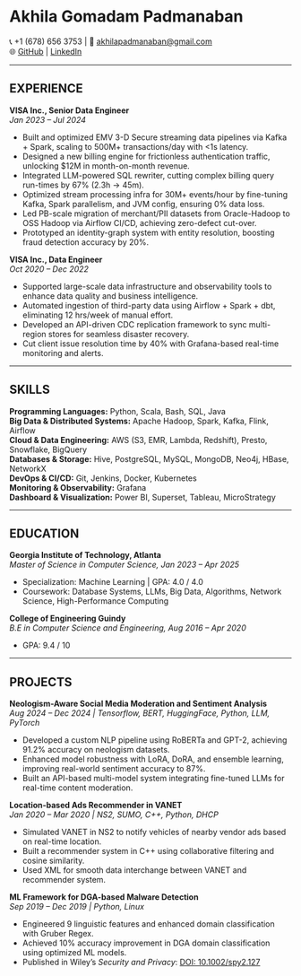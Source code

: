 # Akhila Gomadam Padmanaban  
📞 +1 (678) 656 3753 | 📧 [akhilapadmanaban@gmail.com](mailto:akhilapadmanaban@gmail.com)  
🌐 [GitHub](https://github.com/AkhilaGP) | [LinkedIn](https://www.linkedin.com/in/akhila-padmanaban)

---

## EXPERIENCE

**VISA Inc., Senior Data Engineer**  
*Jan 2023 – Jul 2024*  
- Built and optimized EMV 3-D Secure streaming data pipelines via Kafka + Spark, scaling to 500M+ transactions/day with <1s latency.  
- Designed a new billing engine for frictionless authentication traffic, unlocking $12M in month-on-month revenue.  
- Integrated LLM-powered SQL rewriter, cutting complex billing query run-times by 67% (2.3h → 45m).  
- Optimized stream processing infra for 30M+ events/hour by fine-tuning Kafka, Spark parallelism, and JVM config, ensuring 0% data loss.  
- Led PB-scale migration of merchant/PII datasets from Oracle-Hadoop to OSS Hadoop via Airflow CI/CD, achieving zero-defect cut-over.  
- Prototyped an identity-graph system with entity resolution, boosting fraud detection accuracy by 20%.

**VISA Inc., Data Engineer**  
*Oct 2020 – Dec 2022*  
- Supported large-scale data infrastructure and observability tools to enhance data quality and business intelligence.  
- Automated ingestion of third-party data using Airflow + Spark + dbt, eliminating 12 hrs/week of manual effort.  
- Developed an API-driven CDC replication framework to sync multi-region stores for seamless disaster recovery.  
- Cut client issue resolution time by 40% with Grafana-based real-time monitoring and alerts.

---

## SKILLS

**Programming Languages:** Python, Scala, Bash, SQL, Java  
**Big Data & Distributed Systems:** Apache Hadoop, Spark, Kafka, Flink, Airflow  
**Cloud & Data Engineering:** AWS (S3, EMR, Lambda, Redshift), Presto, Snowflake, BigQuery  
**Databases & Storage:** Hive, PostgreSQL, MySQL, MongoDB, Neo4j, HBase, NetworkX  
**DevOps & CI/CD:** Git, Jenkins, Docker, Kubernetes  
**Monitoring & Observability:** Grafana  
**Dashboard & Visualization:** Power BI, Superset, Tableau, MicroStrategy

---

## EDUCATION

**Georgia Institute of Technology, Atlanta**  
*Master of Science in Computer Science, Jan 2023 – Apr 2025*  
- Specialization: Machine Learning | GPA: 4.0 / 4.0  
- Coursework: Database Systems, LLMs, Big Data, Algorithms, Network Science, High-Performance Computing  

**College of Engineering Guindy**  
*B.E in Computer Science and Engineering, Aug 2016 – Apr 2020*  
- GPA: 9.4 / 10

---

## PROJECTS

**Neologism-Aware Social Media Moderation and Sentiment Analysis**  
*Aug 2024 – Dec 2024 | Tensorflow, BERT, HuggingFace, Python, LLM, PyTorch*  
- Developed a custom NLP pipeline using RoBERTa and GPT-2, achieving 91.2% accuracy on neologism datasets.  
- Enhanced model robustness with LoRA, DoRA, and ensemble learning, improving real-world sentiment accuracy to 87%.  
- Built an API-based multi-model system integrating fine-tuned LLMs for real-time content moderation.

**Location-based Ads Recommender in VANET**  
*Jan 2020 – Mar 2020 | NS2, SUMO, C++, Python, DHCP*  
- Simulated VANET in NS2 to notify vehicles of nearby vendor ads based on real-time location.  
- Built a recommender system in C++ using collaborative filtering and cosine similarity.  
- Used XML for smooth data interchange between VANET and recommender system.

**ML Framework for DGA-based Malware Detection**  
*Sep 2019 – Dec 2019 | Python, Linux*  
- Engineered 9 linguistic features and enhanced domain classification with Gruber Regex.  
- Achieved 10% accuracy improvement in DGA domain classification using optimized ML models.  
- Published in Wiley’s *Security and Privacy*: [DOI: 10.1002/spy2.127](https://doi.org/10.1002/spy2.127)
